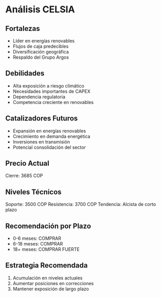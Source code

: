 # Análisis CELSIA

## Fortalezas

- Líder en energías renovables
- Flujos de caja predecibles
- Diversificación geográfica
- Respaldo del Grupo Argos

## Debilidades

- Alta exposición a riesgo climático
- Necesidades importantes de CAPEX
- Dependencia regulatoria
- Competencia creciente en renovables

## Catalizadores Futuros

- Expansión en energías renovables
- Crecimiento en demanda energética
- Inversiones en transmisión
- Potencial consolidación del sector

## Precio Actual

Cierre: 3685 COP

## Niveles Técnicos

Soporte: 3500 COP
Resistencia: 3700 COP
Tendencia: Alcista de corto plazo

## Recomendación por Plazo

- 0-6 meses: COMPRAR
- 6-18 meses: COMPRAR
- 18+ meses: COMPRAR FUERTE

## Estrategia Recomendada

1. Acumulación en niveles actuales
2. Aumentar posiciones en correcciones
3. Mantener exposición de largo plazo
